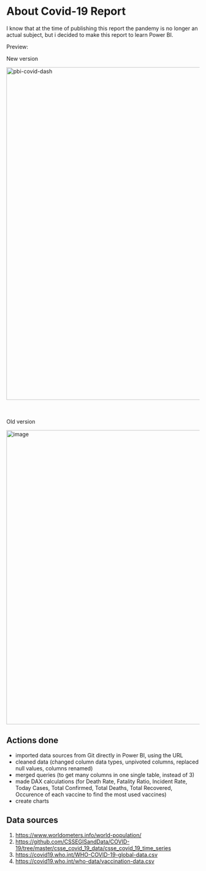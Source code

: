 # About Covid-19 Report

I know that at the time of publishing this report the pandemy is no longer an actual subject, but i decided to make this report to learn Power BI.

Preview:
<p align="center">
  <p>New version</p>
  <img width="867" alt="pbi-covid-dash" src="https://github.com/ElenaD25/Covid-19-Report/assets/91025810/8dac7add-9add-4653-9145-34fdd5fa00aa">

<br />
<br />
<br />

  <p>Old version</p>
  <img width="767" alt="image" src="https://user-images.githubusercontent.com/91025810/182941590-9124240a-ceb4-4560-914c-ff6ea7880dd9.png">
</p>

## Actions done

- imported data sources from Git directly in Power BI, using the URL
- cleaned data (changed column data types, unpivoted columns, replaced null values, columns renamed)
- merged queries (to get many columns in one single table, instead of 3)
- made DAX calculations (for Death Rate, Fatality Ratio, Incident Rate, Today Cases, Total Confirmed, Total Deaths, Total Recovered, Occurence of each vaccine to find the most used vaccines)
- create charts

## Data sources
1. https://www.worldometers.info/world-population/
2. https://github.com/CSSEGISandData/COVID-19/tree/master/csse_covid_19_data/csse_covid_19_time_series
3. https://covid19.who.int/WHO-COVID-19-global-data.csv
4. https://covid19.who.int/who-data/vaccination-data.csv
